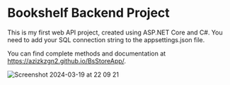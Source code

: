 # Bookshelf Backend Project

This is my first web API project, created using ASP.NET Core and C#. 
You need to add your SQL connection string to the appsettings.json file.

You can find complete methods and documentation at https://azizkzgn2.github.io/BsStoreApp/. 


![Screenshot 2024-03-19 at 22 09 21](https://github.com/AzizKizgin/BookShelfBackend/assets/65086568/1f52df54-6749-48be-855e-b0c0fdccf4b2)
